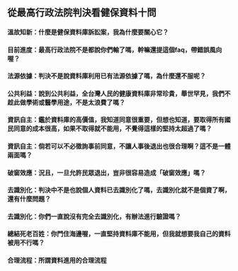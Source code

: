 ## 從最高行政法院判決看健保資料十問

#### 溫故知新：什麼是健保資料庫訴訟案，我為什麼要關心它？

#### 目前進度：最高行政法院不是都說你們輸了嗎，幹嘛還提這個faq，帶錯誤風向喔？

#### 法源依據：判決不是說資料庫利用已有法源依據了嗎，為什麼還不服呢？

#### 公共利益：說到公共利益，全台灣人民的健康資料庫非常珍貴，舉世罕見，我們不趁此做學術或醫學用途，不是太浪費了嗎？

#### 資訊自主：鑑於資料庫的高價值，我知道同意很重要，但想也知道，要取得所有國民同意的成本很高，如果不取得就不能用，不覺得這樣的堅持太超過了嗎？

#### 資訊自主：倘若可以不必徵詢事前同意，不讓人事後退出也很合理啊？這不是一體兩面嗎？

#### 破窗效應：況且，一旦允許民眾退出，豈非很容易造成「破窗效應」嗎？

#### 去識別化：判決中不是也說個人資料已去識別化了嗎，去識別化就不是個資了啊，還有什麼問題？

#### 去識別化：你們一直說沒有完全去識別化，有辦法進行驗證嗎？

#### 總結死老百姓：你門住海邊喔，一直堅持資料庫不能用，但我就想要我自己的資料被用不行嗎？

#### 合理流程：所謂資料進用的合理流程
